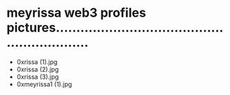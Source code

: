 # meyrissa web3 profiles pictures.............................................................
- 0xrissa (1).jpg
- 0xrissa (2).jpg
- 0xrissa (3).jpg
- 0xmeyrissa1 (1).jpg
